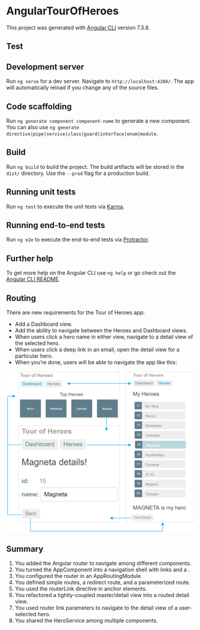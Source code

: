 # AngularTourOfHeroes

This project was generated with [Angular CLI](https://github.com/angular/angular-cli) version 7.3.8.
## Test
## Development server

Run `ng serve` for a dev server. Navigate to `http://localhost:4200/`. The app will automatically reload if you change any of the source files.

## Code scaffolding

Run `ng generate component component-name` to generate a new component. You can also use `ng generate directive|pipe|service|class|guard|interface|enum|module`.

## Build

Run `ng build` to build the project. The build artifacts will be stored in the `dist/` directory. Use the `--prod` flag for a production build.

## Running unit tests

Run `ng test` to execute the unit tests via [Karma](https://karma-runner.github.io).

## Running end-to-end tests

Run `ng e2e` to execute the end-to-end tests via [Protractor](http://www.protractortest.org/).

## Further help

To get more help on the Angular CLI use `ng help` or go check out the [Angular CLI README](https://github.com/angular/angular-cli/blob/master/README.md).


## Routing
There are new requirements for the Tour of Heroes app:

* Add a Dashboard view.
* Add the ability to navigate between the Heroes and Dashboard views.
* When users click a hero name in either view, navigate to a detail view of the selected hero.
* When users click a deep link in an email, open the detail view for a particular hero.
* When you’re done, users will be able to navigate the app like this:

![Screenshot](nav-diagram.png)


## Summary
1. You added the Angular router to navigate among different components.
2. You turned the AppComponent into a navigation shell with <a> links and a <router-outlet>.
3. You configured the router in an AppRoutingModule
4. You defined simple routes, a redirect route, and a parameterized route.
5. You used the routerLink directive in anchor elements.
6. You refactored a tightly-coupled master/detail view into a routed detail view.
7. You used router link parameters to navigate to the detail view of a user-selected hero.
8. You shared the HeroService among multiple components.
